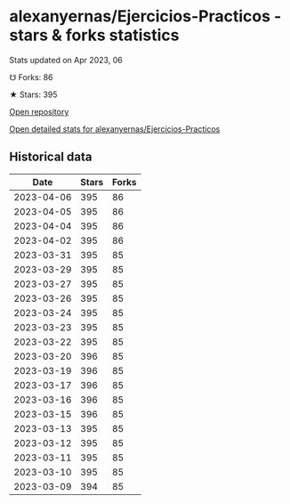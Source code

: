# alexanyernas/Ejercicios-Practicos - stars & forks statistics

Stats updated on Apr 2023, 06

☋ Forks: 86

★ Stars: 395

[Open repository](https://github.com/alexanyernas/Ejercicios-Practicos)

[Open detailed stats for alexanyernas/Ejercicios-Practicos](https://reviewgithub.com/rep/alexanyernas/Ejercicios-Practicos)

## Historical data
| Date | Stars | Forks |
|------|-------|-------|
| 2023-04-06 | 395 | 86 | 
| 2023-04-05 | 395 | 86 | 
| 2023-04-04 | 395 | 86 | 
| 2023-04-02 | 395 | 86 | 
| 2023-03-31 | 395 | 85 | 
| 2023-03-29 | 395 | 85 | 
| 2023-03-27 | 395 | 85 | 
| 2023-03-26 | 395 | 85 | 
| 2023-03-24 | 395 | 85 | 
| 2023-03-23 | 395 | 85 | 
| 2023-03-22 | 395 | 85 | 
| 2023-03-20 | 396 | 85 | 
| 2023-03-19 | 396 | 85 | 
| 2023-03-17 | 396 | 85 | 
| 2023-03-16 | 396 | 85 | 
| 2023-03-15 | 396 | 85 | 
| 2023-03-13 | 395 | 85 | 
| 2023-03-12 | 395 | 85 | 
| 2023-03-11 | 395 | 85 | 
| 2023-03-10 | 395 | 85 | 
| 2023-03-09 | 394 | 85 | 

